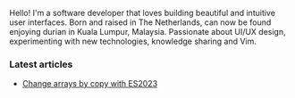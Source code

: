 Hello! I'm a software developer that loves building beautiful and intuitive user interfaces. Born and raised in The Netherlands, can now be found enjoying durian in Kuala Lumpur, Malaysia. Passionate about UI/UX design, experimenting with new technologies, knowledge sharing and Vim.



### Latest articles

- [Change arrays by copy with ES2023](https://www.hendriklammers.com/articles/change-array-by-copy-with-es2023)
